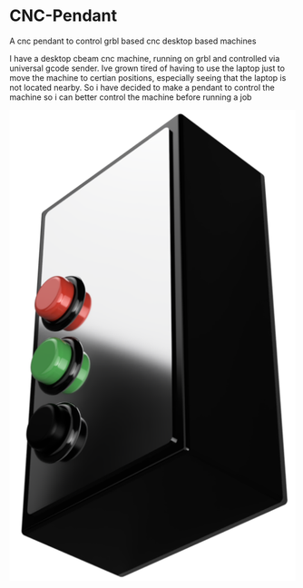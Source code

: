 # CNC-Pendant
A cnc pendant to control grbl based cnc desktop based machines

I have a desktop cbeam cnc machine, running on grbl and controlled via universal gcode sender.
Ive grown tired of having to use the laptop just to move the machine to certian positions, especially seeing that the laptop is not located nearby.
So i have decided to make a pendant to control the machine so i can better control the machine before running a job

<img src="pendant-v1.png"/>
